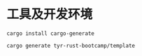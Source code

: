 # 工具及开发环境


```shell
cargo install cargo-generate 
```

```shell
cargo generate tyr-rust-bootcamp/template
```

